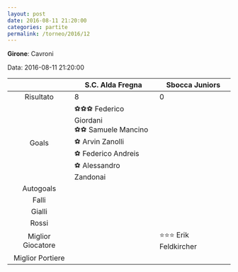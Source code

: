 ```yaml
---
layout: post
date: 2016-08-11 21:20:00
categories: partite
permalink: /torneo/2016/12
---
```

**Girone**: Cavroni

Data: 2016-08-11 21:20:00

| | S.C. Alda Fregna | Sbocca Juniors |
|:-----:|-----|-----|
Risultato|8|0
Goals|⚽⚽⚽ Federico Giordani<br/>⚽⚽ Samuele Mancino<br/>⚽ Arvin Zanolli<br/>⚽ Federico Andreis<br/>⚽ Alessandro Zandonai|
Autogoals||
Falli||
Gialli||
Rossi||
Miglior Giocatore||⭐⭐⭐ Erik Feldkircher<br/>
Miglior Portiere||